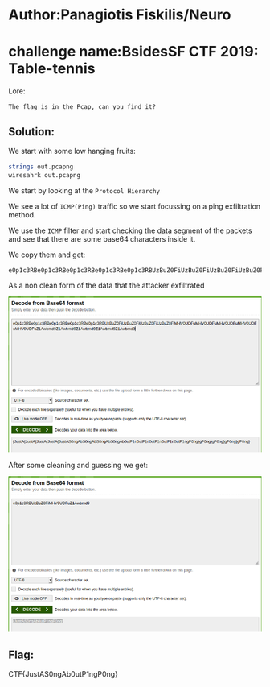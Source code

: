 # Author:Panagiotis Fiskilis/Neuro

# challenge name:BsidesSF CTF 2019: Table-tennis

Lore:

```
The flag is in the Pcap, can you find it?
```

## Solution: ##

We start with some low hanging fruits:

```bash
strings out.pcapng
wiresahrk out.pcapng
```

We start by looking at the <code>Protocol Hierarchy</code>

We see a lot of <code>ICMP(Ping)</code> traffic so we start focussing on a ping exfiltration method.

We use the <code>ICMP</code> filter and start checking the data segment of the packets and see that there are some base64 characters inside it.

We copy them and get:

```
e0p1c3RBe0p1c3RBe0p1c3RBe0p1c3RBe0p1c3RBUzBuZ0FiUzBuZ0FiUzBuZ0FiUzBuZ0FiMHV0UDFuMHV0UDFuMHV0UDFuMHV0UDFuMHV0UDFuZ1Awbmd9Z1Awbmd9Z1Awbmd9Z1Awbmd9Z1Awbmd9
```

As a non clean form of the data that the attacker exfiltrated

![base64_site0](./Images/base64_site0.png)

After some cleaning and guessing we get:

![base64_site1](./Images/base64_site1.png)

## Flag: ##

CTF{JustAS0ngAb0utP1ngP0ng}
